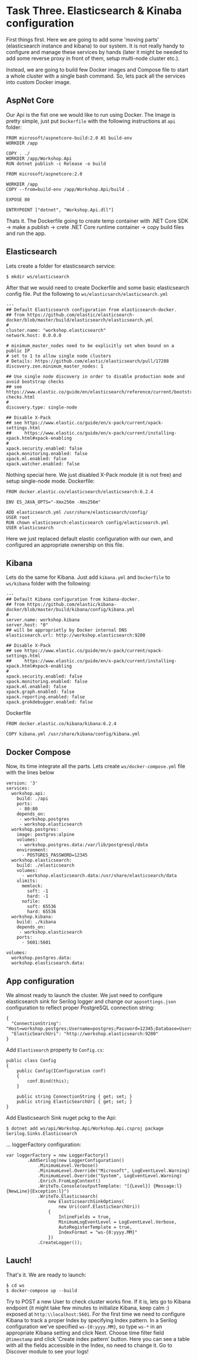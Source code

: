 # Task Three. Elasticsearch & Kinaba configuration

First things first. Here we are going to add  some 'moving parts' (elasticsearch instance and kibana) to our system. 
It is not really handy to configure and manage these services by hands (later it might be needed to add some reverse proxy in front of them, setup multi-node cluster etc.).

Instead, we are going to build few Docker images and Compose file to start a whole cluster with a single bash command. So, lets pack all the services into custom Docker image.

## AspNet Core 

Our Api is the fist one we would like to run using Docker. The Image is pretty simple, just put `Dockerfile` with the following instructions at `api` folder:
```
FROM microsoft/aspnetcore-build:2.0 AS build-env
WORKDIR /app

COPY . ./
WORKDIR /app/Workshop.Api
RUN dotnet publish -c Release -o build

FROM microsoft/aspnetcore:2.0

WORKDIR /app
COPY --from=build-env /app/Workshop.Api/build .

EXPOSE 80

ENTRYPOINT ["dotnet", "Workshop.Api.dll"]
```

Thats it. The Dockerfile going to create temp container with .NET Core SDK -> make a publish -> crete .NET Core runtime container -> copy build files and run the app.

## Elasticsearch

Lets create a folder for elasticsearch service:
```
$ mkdir ws/elasticsearch
```
After that we would need to create Dockerfile and some basic elasticsearch config file. Put the following to `ws/elasticsarch/elasticsearch.yml`
```
---
## Default Elasticsearch configuration from elasticsearch-docker.
## from https://github.com/elastic/elasticsearch-docker/blob/master/build/elasticsearch/elasticsearch.yml
#
cluster.name: "workshop.elasticsearch"
network.host: 0.0.0.0

# minimum_master_nodes need to be explicitly set when bound on a public IP
# set to 1 to allow single node clusters
# Details: https://github.com/elastic/elasticsearch/pull/17288
discovery.zen.minimum_master_nodes: 1

## Use single node discovery in order to disable production mode and avoid bootstrap checks
## see https://www.elastic.co/guide/en/elasticsearch/reference/current/bootstrap-checks.html
#
discovery.type: single-node

## Disable X-Pack
## see https://www.elastic.co/guide/en/x-pack/current/xpack-settings.html
##     https://www.elastic.co/guide/en/x-pack/current/installing-xpack.html#xpack-enabling
#
xpack.security.enabled: false
xpack.monitoring.enabled: false
xpack.ml.enabled: false
xpack.watcher.enabled: false
```
Nothing special here. We just disabled X-Pack module (it is not free) and setup single-node mode.
Dockerfile:
```
FROM docker.elastic.co/elasticsearch/elasticsearch:6.2.4

ENV ES_JAVA_OPTS="-Xmx256m -Xms256m"

ADD elasticsearch.yml /usr/share/elasticsearch/config/
USER root
RUN chown elasticsearch:elasticsearch config/elasticsearch.yml
USER elasticsearch
```
Here we just replaced default elastic configuration with our own, and configured an appropriate ownership on this file.

## Kibana

Lets do the same for Kibana. Just add `kibana.yml` and `Dockerfile` to `ws/kibana` folder with the following:
```
---
## Default Kibana configuration from kibana-docker.
## from https://github.com/elastic/kibana-docker/blob/master/build/kibana/config/kibana.yml
#
server.name: workshop.kibana
server.host: "0"
## will be approprietly by Docker internal DNS
elasticsearch.url: http://workshop.elasticsearch:9200

## Disable X-Pack
## see https://www.elastic.co/guide/en/x-pack/current/xpack-settings.html
##     https://www.elastic.co/guide/en/x-pack/current/installing-xpack.html#xpack-enabling
#
xpack.security.enabled: false
xpack.monitoring.enabled: false
xpack.ml.enabled: false
xpack.graph.enabled: false
xpack.reporting.enabled: false
xpack.grokdebugger.enabled: false
```

Dockerfile
```
FROM docker.elastic.co/kibana/kibana:6.2.4

COPY kibana.yml /usr/share/kibana/config/kibana.yml
```

## Docker Compose

Now, its time integrate all the parts. Lets create `ws/docker-compose.yml` file with the lines below
```
version: '3'
services:
  workshop.api:
    build: ./api
    ports:
     - 80:80
    depends_on:
     - workshop.postgres
     - workshop.elasticsearch
  workshop.postgres:
    image: postgres:alpine
    volumes:
     - workshop.postgres.data:/var/lib/postgresql/data
    environment:
      - POSTGRES_PASSWORD=12345
  workshop.elasticsearch:
    build: ./elasticsearch
    volumes:
      - workshop.elasticsearch.data:/usr/share/elasticsearch/data
    ulimits:
      memlock:
        soft: -1
        hard: -1
      nofile:
        soft: 65536
        hard: 65536
  workshop.kibana:
    build: ./kibana
    depends_on:
     - workshop.elasticsearch
    ports:
      - 5601:5601

volumes:
  workshop.postgres.data:
  workshop.elasticsearch.data:
```

## App configuration
We almost ready to launch the cluster. We just need to configure elasticsearch sink for Serilog logger and change our `appsettings.json` configuration to reflect proper PostgreSQL connection string:
```
{
  "ConnectionString": "Host=workshop.postgres;Username=postgres;Password=12345;Database=Users",
  "ElasticSearchUri": "http://workshop.elasticsearch:9200"
}
```
Add `Elastisearch` property to `Config.cs`:
```
public class Config
{
    public Config(IConfiguration conf)
    {
        conf.Bind(this);
    }
    
    public string ConnectionString { get; set; }
    public string ElasticSearchUri { get; set; }
}
```
Add Elasticsearch Sink nuget pckg to the Api:
```
$ dotnet add ws/api/Workshop.Api/Workshop.Api.csproj package Serilog.Sinks.Elasticsearch
```

... loggerFactory configuration:
```
var loggerFactory = new LoggerFactory()
        .AddSerilog(new LoggerConfiguration()
            .MinimumLevel.Verbose()
            .MinimumLevel.Override("Microsoft", LogEventLevel.Warning)
            .MinimumLevel.Override("System", LogEventLevel.Warning)
            .Enrich.FromLogContext()
            .WriteTo.Console(outputTemplate: "[{Level}] {Message:l}{NewLine}{Exception:l}")
            .WriteTo.Elasticsearch(
                new ElasticsearchSinkOptions(
                    new Uri(conf.ElasticSearchUri))
                {
                    InlineFields = true,
                    MinimumLogEventLevel = LogEventLevel.Verbose,
                    AutoRegisterTemplate = true,
                    IndexFormat = "ws-{0:yyyy.MM}"
                })
            .CreateLogger());
```

## Lauch!

That's it. We are ready to launch:
```
$ cd ws
$ docker-compose up --build
```
Try to POST a new User to check cluster works fine. If it is, lets go to Kibana endpoint (it might take few minutes to initialize Kibana, keep calm :) exposed at `http:\\localhost:5601`. For the first time we need to configure Kibana to track a proper Index by specifying Index pattern. In a Serilog configuration we've specified `ws-{0:yyyy.MM}`, so type `ws-*` in an appropriate Kibana setting and click Next. Choose time filter field `@timestamp` and click 'Create index pattern' button. Here you can see a table with all the fields accessible in the Index, no need to change it. Go to Discover module to see your logs!